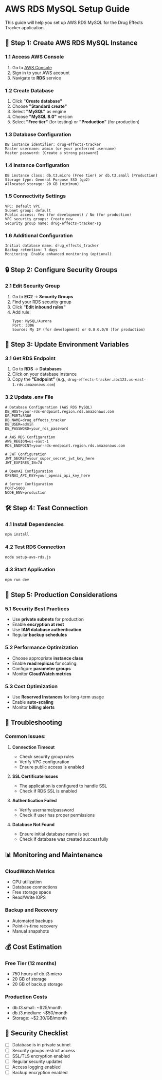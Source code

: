 # AWS RDS MySQL Setup Guide

This guide will help you set up AWS RDS MySQL for the Drug Effects Tracker application.

## 🚀 **Step 1: Create AWS RDS MySQL Instance**

### **1.1 Access AWS Console**
1. Go to [AWS Console](https://console.aws.amazon.com)
2. Sign in to your AWS account
3. Navigate to **RDS** service

### **1.2 Create Database**
1. Click **"Create database"**
2. Choose **"Standard create"**
3. Select **"MySQL"** as engine
4. Choose **"MySQL 8.0"** version
5. Select **"Free tier"** (for testing) or **"Production"** (for production)

### **1.3 Database Configuration**
```
DB instance identifier: drug-effects-tracker
Master username: admin (or your preferred username)
Master password: [Create a strong password]
```

### **1.4 Instance Configuration**
```
DB instance class: db.t3.micro (Free tier) or db.t3.small (Production)
Storage type: General Purpose SSD (gp2)
Allocated storage: 20 GB (minimum)
```

### **1.5 Connectivity Settings**
```
VPC: Default VPC
Subnet group: default
Public access: Yes (for development) / No (for production)
VPC security groups: Create new
Security group name: drug-effects-tracker-sg
```

### **1.6 Additional Configuration**
```
Initial database name: drug_effects_tracker
Backup retention: 7 days
Monitoring: Enable enhanced monitoring (optional)
```

## 🔒 **Step 2: Configure Security Groups**

### **2.1 Edit Security Group**
1. Go to **EC2** → **Security Groups**
2. Find your RDS security group
3. Click **"Edit inbound rules"**
4. Add rule:
   ```
   Type: MySQL/Aurora
   Port: 3306
   Source: My IP (for development) or 0.0.0.0/0 (for production)
   ```

## 📝 **Step 3: Update Environment Variables**

### **3.1 Get RDS Endpoint**
1. Go to **RDS** → **Databases**
2. Click on your database instance
3. Copy the **"Endpoint"** (e.g., `drug-effects-tracker.abc123.us-east-1.rds.amazonaws.com`)

### **3.2 Update .env File**
```env
# Database Configuration (AWS RDS MySQL)
DB_HOST=your-rds-endpoint.region.rds.amazonaws.com
DB_PORT=3306
DB_NAME=drug_effects_tracker
DB_USER=admin
DB_PASSWORD=your_rds_password

# AWS RDS Configuration
AWS_REGION=us-east-1
RDS_ENDPOINT=your-rds-endpoint.region.rds.amazonaws.com

# JWT Configuration
JWT_SECRET=your_super_secret_jwt_key_here
JWT_EXPIRES_IN=7d

# OpenAI Configuration
OPENAI_API_KEY=your_openai_api_key_here

# Server Configuration
PORT=5000
NODE_ENV=production
```

## 🛠 **Step 4: Test Connection**

### **4.1 Install Dependencies**
```bash
npm install
```

### **4.2 Test RDS Connection**
```bash
node setup-aws-rds.js
```

### **4.3 Start Application**
```bash
npm run dev
```

## 🔧 **Step 5: Production Considerations**

### **5.1 Security Best Practices**
- Use **private subnets** for production
- Enable **encryption at rest**
- Use **IAM database authentication**
- Regular **backup schedules**

### **5.2 Performance Optimization**
- Choose appropriate **instance class**
- Enable **read replicas** for scaling
- Configure **parameter groups**
- Monitor **CloudWatch metrics**

### **5.3 Cost Optimization**
- Use **Reserved Instances** for long-term usage
- Enable **auto-scaling**
- Monitor **billing alerts**

## 🚨 **Troubleshooting**

### **Common Issues:**

1. **Connection Timeout**
   - Check security group rules
   - Verify VPC configuration
   - Ensure public access is enabled

2. **SSL Certificate Issues**
   - The application is configured to handle SSL
   - Check if RDS SSL is enabled

3. **Authentication Failed**
   - Verify username/password
   - Check if user has proper permissions

4. **Database Not Found**
   - Ensure initial database name is set
   - Check if database was created successfully

## 📊 **Monitoring and Maintenance**

### **CloudWatch Metrics**
- CPU utilization
- Database connections
- Free storage space
- Read/Write IOPS

### **Backup and Recovery**
- Automated backups
- Point-in-time recovery
- Manual snapshots

## 💰 **Cost Estimation**

### **Free Tier (12 months)**
- 750 hours of db.t3.micro
- 20 GB of storage
- 20 GB of backup storage

### **Production Costs**
- db.t3.small: ~$25/month
- db.t3.medium: ~$50/month
- Storage: ~$2.30/GB/month

## 🔐 **Security Checklist**

- [ ] Database is in private subnet
- [ ] Security groups restrict access
- [ ] SSL/TLS encryption enabled
- [ ] Regular security updates
- [ ] Access logging enabled
- [ ] Backup encryption enabled
